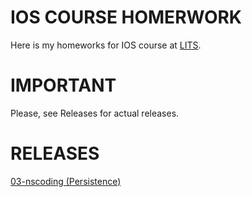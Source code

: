 # IOS COURSE HOMERWORK

Here is my homeworks for IOS course at [LITS](http://lits.com.ua).

# IMPORTANT
Please, see Releases for actual releases. 

# RELEASES
[03-nscoding (Persistence)](https://github.com/lsem/ios-course-homework/archive/03-nscoding.zip)


